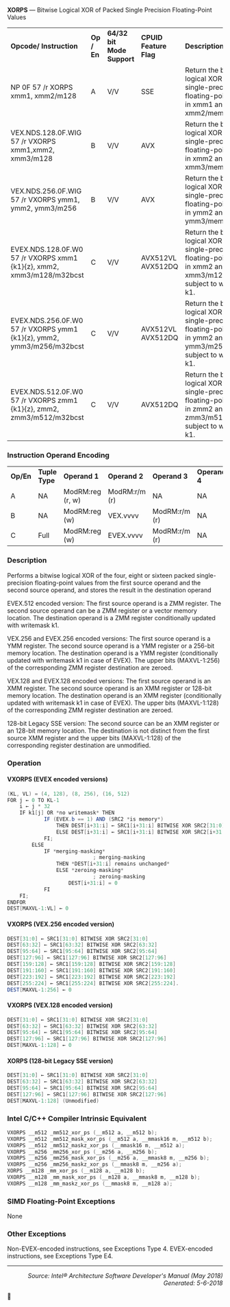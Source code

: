 <b>XORPS</b> — Bitwise Logical XOR of Packed Single Precision Floating-Point Values
<table>
	<tr>
		<td><b>Opcode/ Instruction</b></td>
		<td><b>Op / En</b></td>
		<td><b>64/32 bit Mode Support</b></td>
		<td><b>CPUID Feature Flag</b></td>
		<td><b>Description</b></td>
	</tr>
	<tr>
		<td>NP 0F 57 /r XORPS xmm1, xmm2/m128</td>
		<td>A</td>
		<td>V/V</td>
		<td>SSE</td>
		<td>Return the bitwise logical XOR of packed single-precision floating-point values in xmm1 and xmm2/mem.</td>
	</tr>
	<tr>
		<td>VEX.NDS.128.0F.WIG 57 /r VXORPS xmm1,xmm2, xmm3/m128</td>
		<td>B</td>
		<td>V/V</td>
		<td>AVX</td>
		<td>Return the bitwise logical XOR of packed single-precision floating-point values in xmm2 and xmm3/mem.</td>
	</tr>
	<tr>
		<td>VEX.NDS.256.0F.WIG 57 /r VXORPS ymm1, ymm2, ymm3/m256</td>
		<td>B</td>
		<td>V/V</td>
		<td>AVX</td>
		<td>Return the bitwise logical XOR of packed single-precision floating-point values in ymm2 and ymm3/mem.</td>
	</tr>
	<tr>
		<td>EVEX.NDS.128.0F.W0 57 /r VXORPS xmm1 {k1}{z}, xmm2, xmm3/m128/m32bcst</td>
		<td>C</td>
		<td>V/V</td>
		<td>AVX512VL AVX512DQ</td>
		<td>Return the bitwise logical XOR of packed single-precision floating-point values in xmm2 and xmm3/m128/m32bcst subject to writemask k1.</td>
	</tr>
	<tr>
		<td>EVEX.NDS.256.0F.W0 57 /r VXORPS ymm1 {k1}{z}, ymm2, ymm3/m256/m32bcst</td>
		<td>C</td>
		<td>V/V</td>
		<td>AVX512VL AVX512DQ</td>
		<td>Return the bitwise logical XOR of packed single-precision floating-point values in ymm2 and ymm3/m256/m32bcst subject to writemask k1.</td>
	</tr>
	<tr>
		<td>EVEX.NDS.512.0F.W0 57 /r VXORPS zmm1 {k1}{z}, zmm2, zmm3/m512/m32bcst</td>
		<td>C</td>
		<td>V/V</td>
		<td>AVX512DQ</td>
		<td>Return the bitwise logical XOR of packed single-precision floating-point values in zmm2 and zmm3/m512/m32bcst subject to writemask k1.</td>
	</tr>
</table>


### Instruction Operand Encoding
<table>
	<tr>
		<td><b>Op/En</b></td>
		<td><b>Tuple Type</b></td>
		<td><b>Operand 1</b></td>
		<td><b>Operand 2</b></td>
		<td><b>Operand 3</b></td>
		<td><b>Operand 4</b></td>
	</tr>
	<tr>
		<td>A</td>
		<td>NA</td>
		<td>ModRM:reg (r, w)</td>
		<td>ModRM:r/m (r)</td>
		<td>NA</td>
		<td>NA</td>
	</tr>
	<tr>
		<td>B</td>
		<td>NA</td>
		<td>ModRM:reg (w)</td>
		<td>VEX.vvvv</td>
		<td>ModRM:r/m (r)</td>
		<td>NA</td>
	</tr>
	<tr>
		<td>C</td>
		<td>Full</td>
		<td>ModRM:reg (w)</td>
		<td>EVEX.vvvv</td>
		<td>ModRM:r/m (r)</td>
		<td>NA</td>
	</tr>
</table>


### Description
Performs a bitwise logical XOR of the four, eight or sixteen packed single-precision floating-point values from the
first source operand and the second source operand, and stores the result in the destination operand

EVEX.512 encoded version: The first source operand is a ZMM register. The second source operand can be a ZMM
register or a vector memory location. The destination operand is a ZMM register conditionally updated with
writemask k1.

VEX.256 and EVEX.256 encoded versions: The first source operand is a YMM register. The second source operand
is a YMM register or a 256-bit memory location. The destination operand is a YMM register (conditionally updated
with writemask k1 in case of EVEX). The upper bits (MAXVL-1:256) of the corresponding ZMM register destination
are zeroed.

VEX.128 and EVEX.128 encoded versions: The first source operand is an XMM register. The second source operand
is an XMM register or 128-bit memory location. The destination operand is an XMM register (conditionally updated
with writemask k1 in case of EVEX). The upper bits (MAXVL-1:128) of the corresponding ZMM register destination
are zeroed.

128-bit Legacy SSE version: The second source can be an XMM register or an 128-bit memory location. The destination
 is not distinct from the first source XMM register and the upper bits (MAXVL-1:128) of the corresponding
register destination are unmodified.

### Operation


#### VXORPS (EVEX encoded versions)
```java
(KL, VL) = (4, 128), (8, 256), (16, 512)
FOR j ← 0 TO KL-1
    i ← j * 32
    IF k1[j] OR *no writemask* THEN
            IF (EVEX.b == 1) AND (SRC2 *is memory*)
                THEN DEST[i+31:i] ← SRC1[i+31:i] BITWISE XOR SRC2[31:0];
                ELSE DEST[i+31:i] ← SRC1[i+31:i] BITWISE XOR SRC2[i+31:i];
            FI;
        ELSE 
            IF *merging-masking*
                            ; merging-masking
                THEN *DEST[i+31:i] remains unchanged*
                ELSE *zeroing-masking*
                            ; zeroing-masking
                    DEST[i+31:i] = 0
            FI
    FI;
ENDFOR
DEST[MAXVL-1:VL] ← 0
```
#### VXORPS (VEX.256 encoded version)
```java
DEST[31:0] ← SRC1[31:0] BITWISE XOR SRC2[31:0]
DEST[63:32] ← SRC1[63:32] BITWISE XOR SRC2[63:32]
DEST[95:64] ← SRC1[95:64] BITWISE XOR SRC2[95:64]
DEST[127:96] ← SRC1[127:96] BITWISE XOR SRC2[127:96]
DEST[159:128] ← SRC1[159:128] BITWISE XOR SRC2[159:128]
DEST[191:160] ← SRC1[191:160] BITWISE XOR SRC2[191:160]
DEST[223:192] ← SRC1[223:192] BITWISE XOR SRC2[223:192]
DEST[255:224] ← SRC1[255:224] BITWISE XOR SRC2[255:224].
DEST[MAXVL-1:256] ← 0
```
#### VXORPS (VEX.128 encoded version)
```java
DEST[31:0] ← SRC1[31:0] BITWISE XOR SRC2[31:0]
DEST[63:32] ← SRC1[63:32] BITWISE XOR SRC2[63:32]
DEST[95:64] ← SRC1[95:64] BITWISE XOR SRC2[95:64]
DEST[127:96] ← SRC1[127:96] BITWISE XOR SRC2[127:96]
DEST[MAXVL-1:128] ← 0
```
#### XORPS (128-bit Legacy SSE version)
```java
DEST[31:0] ← SRC1[31:0] BITWISE XOR SRC2[31:0]
DEST[63:32] ← SRC1[63:32] BITWISE XOR SRC2[63:32]
DEST[95:64] ← SRC1[95:64] BITWISE XOR SRC2[95:64]
DEST[127:96] ← SRC1[127:96] BITWISE XOR SRC2[127:96]
DEST[MAXVL-1:128] (Unmodified)
```
### Intel C/C++ Compiler Intrinsic Equivalent
```c
VXORPS __m512 _mm512_xor_ps (__m512 a, __m512 b);
VXORPS __m512 _mm512_mask_xor_ps (__m512 a, __mmask16 m, __m512 b);
VXORPS __m512 _mm512_maskz_xor_ps (__mmask16 m, __m512 a);
VXORPS __m256 _mm256_xor_ps (__m256 a, __m256 b);
VXORPS __m256 _mm256_mask_xor_ps (__m256 a, __mmask8 m, __m256 b);
VXORPS __m256 _mm256_maskz_xor_ps (__mmask8 m, __m256 a);
XORPS __m128 _mm_xor_ps (__m128 a, __m128 b);
VXORPS __m128 _mm_mask_xor_ps (__m128 a, __mmask8 m, __m128 b);
VXORPS __m128 _mm_maskz_xor_ps (__mmask8 m, __m128 a);
```
### SIMD Floating-Point Exceptions
None

### Other Exceptions

Non-EVEX-encoded instructions, see Exceptions Type 4.
EVEX-encoded instructions, see Exceptions Type E4.

 --- 
<p align="right"><i>Source: Intel® Architecture Software Developer's Manual (May 2018)<br>Generated: 5-6-2018</i></p>
